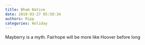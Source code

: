 ```yaml
---
title: Bham Native
date: 2019-03-27 05:50:34
authors: Ripp
categories: Holiday
---
```


 Mayberry is a myth.   Fairhope will be more like Hoover before long